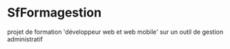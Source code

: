 # SfFormagestion
projet de formation 'développeur web et web mobile' sur un outil de gestion administratif
